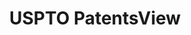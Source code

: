 ---
layout: default
bigquery: https://console.cloud.google.com/bigquery?p=patents-public-data&d=patentsview&page=dataset
citation: Attribution should be given to PatentsView for use, distribution, or derivative
  works.
code: https://github.com/CSSIP-AIR/PatentsView-Code-Snippets/
contributors: USPTO
cost: None
description: 'PatentsView includes US patent data including raw data (summaries, applications,
  pregrant applications), disambugations of inventors and assignees, and inventor
  gender estimates.  Also foreign priority data, # of figures and sheets, and government
  interest statements.'
documentation: https://patentsview.org/query/builder-faqs
last_edit: Mon, 04 Apr 2022 19:02:57 GMT
location: https://patentsview.org/
maintained_by: USPTO
record_creation_timestamp: 12/2/2020 17:20:46
schema_fields: '[''latin_name'', ''date'', ''num'', ''subsection_id'', ''_102_date'',
  ''disamb_inventor_id_20190312'', ''category'', ''subclass_id'', ''f371_date'', ''disamb_inventor_id_20181127'',
  ''num_claims'', ''publication_number'', ''disamb_inventor_id_20190820'', ''reldocno'',
  ''sequence'', ''category_id'', ''lawyer_id'', ''location_id'', ''applicant_type'',
  ''id'', ''disamb_assignee_id_20200630'', ''disamb_assignee_id_20190312'', ''title'',
  ''role'', ''latlong'', ''symbol_position'', ''attribution_status'', ''doctype'',
  ''field_title'', ''text'', ''dependent'', ''ipc_version_indicator'', ''uuid'', ''disamb_inventor_id_20200331'',
  ''designation'', ''number'', ''organization'', ''section'', ''exemplary'', ''assignee_id'',
  ''term_grant'', ''disamb_inventor_id_20171226'', ''disamb_inventor_id_20201229'',
  ''rawassignee_id'', ''term_extension'', ''disamb_inventor_id_20171003'', ''classification_data_source'',
  ''num_figures'', ''subclass'', ''organization_id'', ''series_code'', ''gi_statement'',
  ''group_id'', ''patent_id'', ''doc_type'', ''withdrawn'', ''rule_47'', ''lapse_of_patent'',
  ''citation_id'', ''disamb_assignee_id_20200929'', ''longitude'', ''disamb_inventor_id_20200630'',
  ''sector_title'', ''filename'', ''length'', ''ipc_class'', ''disamb_assignee_id_20190820'',
  ''deceased'', ''disamb_inventor_id_20200929'', ''classification_level'', ''name_first'',
  ''county_fips'', ''country'', ''num_sheets'', ''disclaimer_date'', ''subgroup'',
  ''disamb_inventor_id_20170307'', ''kind'', ''main_group'', ''disamb_assignee_id_20191231'',
  ''variety'', ''city'', ''disamb_inventor_id_20191231'', ''name'', ''disamb_assignee_id_20181127'',
  ''level_three'', ''type'', ''field_id'', ''application_id'', ''disamb_inventor_id_20180528'',
  ''group'', ''mainclass_id'', ''level_two'', ''inventor_id'', ''county'', ''lname'',
  ''contract_award_number'', ''rawinventor_id'', ''rawlocation_id'', ''subgroup_id'',
  ''rel_id'', ''subcategory_id'', ''male_flag'', ''state_fips'', ''abstract'', ''relkind'',
  ''disamb_inventor_id_20170808'', ''state'', ''term_disclaimer'', ''level_one'',
  ''action_date'', ''classification_value'', ''classification_status'', ''disamb_assignee_id_20191008'',
  ''name_last'', ''f102_date'', ''disamb_assignee_id_20200331'', ''disamb_inventor_id_20191008'',
  ''section_id'', ''country_transformed'', ''latitude'', ''fname'', ''male'', ''_371_date'',
  ''status'']'
shortname: patentsview
tags:
- disambiguation
- United States
- gender
terms_of_use: Creative Commons Attribution 4.0 International License.
timeframe: 1963-1999
title: USPTO PatentsView
uuid: cf1780b1-e265-4e49-8d1d-83b9cfe0fd9a
---
